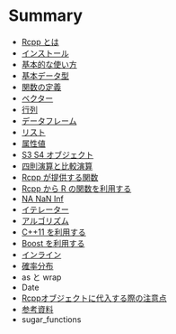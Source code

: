 # Summary

* [Rcpp とは](README.md)
* [インストール](install.md)
* [基本的な使い方](basic_usage.md)
* [基本データ型](data_types.md)
* [関数の定義](function.md)
* [ベクター](vector.md)
* [行列](matrix.md)
* [データフレーム](dataframe.md)
* [リスト](list.md)
* [属性値](attributes.md)
* [S3 S4 オブジェクト](s3_s4.md)
* [四則演算と比較演算](calculation.md)
* [Rcpp が提供する関数](rcpp_functions.md)
* [Rcpp から R の関数を利用する](R_function.md)
* [NA NaN Inf](na_nan_inf.md)
* [イテレーター](iterator.md)
* [アルゴリズム](STL.md)
* [C++11 を利用する](c++11.md)
* [Boost を利用する](boost.md)
* [インライン](inline.md)
* [確率分布](prob_distributions.md)
* as と wrap
* Date
* [Rcppオブジェクトに代入する際の注意点](assignment.md)
* [参考資料](references.md)
* sugar_functions


